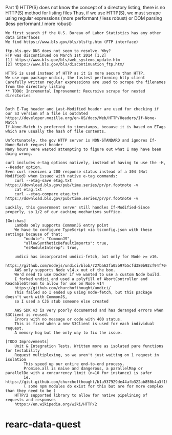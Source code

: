 Part 1)
	HTTP(S) does not know the concept of a directory listing, there is no HTTP(S) method for listing files
	Thus, if we use HTTP(S), we must scrape using regular expressions (more performant / less robust) or DOM parsing (less performant / more robust)

	We first search if the U.S. Bureau of Labor Statistics has any other data interfaces
	We find https://www.bls.gov/bls/blsftp.htm (FTP interface)

	ftp.bls.gov DNS does not seem to resolve. Why?
	FTP was discontinued on March 1st 2014 [1,2]
	[1] https://www.bls.gov/bls/web_systems_update.htm
	[2] https://www.bls.gov/bls/discontinuation_ftp.htm/

	HTTPS is used instead of HTTP as it is more secure than HTTP.
	We use npm package undici, the fastest performing http client
	Carefully written regular expressions are used to scrape the filenames from the directory listing
	** TODO: Incremental Improvement: Recursive scrape for nested directories


	Both E-Tag header and Last-Modified header are used for checking if our S3 version of a file is outdated
	https://developer.mozilla.org/en-US/docs/Web/HTTP/Headers/If-None-Match
	If-None-Match is preferred to timestamps, because it is based on ETags which are usually the hash of file contents.

	Unfortunately, the gov HTTP server is NON-STANDARD and ignores If-None-Match request header
	Many hours were wasted attempting to figure out what I may have been doing wrong.

	curl includes e-tag options natively, instead of having to use the -H, --Header option.
	Even curl receives a 200 response status instead of a 304 (Not Modified) when issued with native e-tag commands:
		curl --etag-save etag.txt https://download.bls.gov/pub/time.series/pr/pr.footnote -v
		cat etag.txt
		curl --etag-compare etag.txt https://download.bls.gov/pub/time.series/pr/pr.footnote -v

	Luckily, this government server still handles If-Modified-Since properly, so 1/2 of our caching mechanisms suffice.

	[Gotchas]
		Lambda only supports CommonJS entry point
		We have to configure TypeScript via tsconfig.json with these settings because of that:
			"module": "CommonJS",
			"allowSyntheticDefaultImports": true,
			"esModuleInterop": true,
		
		undici has incorporated undici-fetch, but only for Node >= v16.
		https://github.com/nodejs/undici/blob/727ba62fa05b97b5cfd380b92cf94f7043de8d05/index.js#L91
		AWS only supports Node v14.x out of the box.
		We'd need to use Docker if we wanted to use a custom Node build.
		I forked undici and used a polyfill of AbortController and ReadableStream to allow for use on Node v14
		https://github.com/churchofthought/undici/
		This failed so I ended up using node-fetch, but this package doesn't work with CommonJS,
		so I used a CJS stub someone else created

		AWS SDK v3 is very poorly documented and has deranged errors when S3Client is reused.
		Errors with no message or code with 400 status.
		This is fixed when a new S3Client is used for each individual request.
		A memory hog but the only way to fix the issue.

	[TODO Improvements]
		Unit & Integration Tests. Written more as isolated pure functions for testability
		Request multiplexing, so we aren't just waiting on 1 request in isolation
			This speed up our entire end-to-end process.
			Promise.all is naive and dangerous, a parallelMap or parallelDo with a concurrency limit (n=10 for instance) is safer
			ie. https://gist.github.com/churchofthought/b1a937929de44afb322ab850b4a3f169
			( some npm modules do exist for this but are for more complex than they need to be )
		HTTP/2 supported library to allow for native pipelining of requests and responses
		https://en.wikipedia.org/wiki/HTTP/2








	


	
# rearc-data-quest
